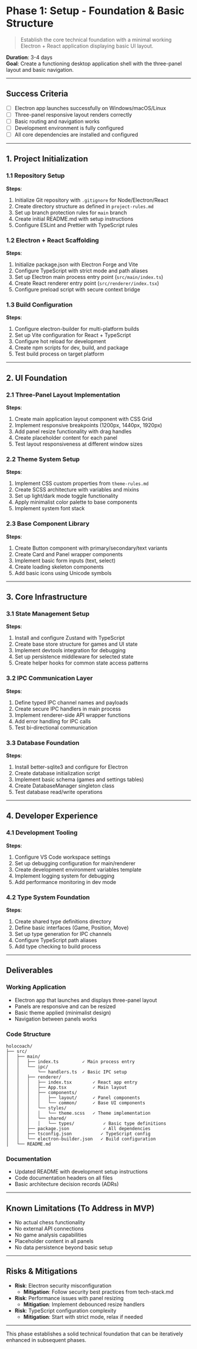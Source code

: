 # Phase 1: Setup - Foundation & Basic Structure

> Establish the core technical foundation with a minimal working Electron + React application displaying basic UI layout.

**Duration**: 3-4 days  
**Goal**: Create a functioning desktop application shell with the three-panel layout and basic navigation.

---

## Success Criteria
- [ ] Electron app launches successfully on Windows/macOS/Linux
- [ ] Three-panel responsive layout renders correctly
- [ ] Basic routing and navigation works
- [ ] Development environment is fully configured
- [ ] All core dependencies are installed and configured

---

## 1. Project Initialization

### 1.1 Repository Setup
**Steps**:
1. Initialize Git repository with `.gitignore` for Node/Electron/React
2. Create directory structure as defined in `project-rules.md`
3. Set up branch protection rules for `main` branch
4. Create initial README.md with setup instructions
5. Configure ESLint and Prettier with TypeScript rules

### 1.2 Electron + React Scaffolding
**Steps**:
1. Initialize package.json with Electron Forge and Vite
2. Configure TypeScript with strict mode and path aliases
3. Set up Electron main process entry point (`src/main/index.ts`)
4. Create React renderer entry point (`src/renderer/index.tsx`)
5. Configure preload script with secure context bridge

### 1.3 Build Configuration
**Steps**:
1. Configure electron-builder for multi-platform builds
2. Set up Vite configuration for React + TypeScript
3. Configure hot reload for development
4. Create npm scripts for dev, build, and package
5. Test build process on target platform

---

## 2. UI Foundation

### 2.1 Three-Panel Layout Implementation
**Steps**:
1. Create main application layout component with CSS Grid
2. Implement responsive breakpoints (1200px, 1440px, 1920px)
3. Add panel resize functionality with drag handles
4. Create placeholder content for each panel
5. Test layout responsiveness at different window sizes

### 2.2 Theme System Setup
**Steps**:
1. Implement CSS custom properties from `theme-rules.md`
2. Create SCSS architecture with variables and mixins
3. Set up light/dark mode toggle functionality
4. Apply minimalist color palette to base components
5. Implement system font stack

### 2.3 Base Component Library
**Steps**:
1. Create Button component with primary/secondary/text variants
2. Create Card and Panel wrapper components
3. Implement basic form inputs (text, select)
4. Create loading skeleton components
5. Add basic icons using Unicode symbols

---

## 3. Core Infrastructure

### 3.1 State Management Setup
**Steps**:
1. Install and configure Zustand with TypeScript
2. Create base store structure for games and UI state
3. Implement devtools integration for debugging
4. Set up persistence middleware for selected state
5. Create helper hooks for common state access patterns

### 3.2 IPC Communication Layer
**Steps**:
1. Define typed IPC channel names and payloads
2. Create secure IPC handlers in main process
3. Implement renderer-side API wrapper functions
4. Add error handling for IPC calls
5. Test bi-directional communication

### 3.3 Database Foundation
**Steps**:
1. Install better-sqlite3 and configure for Electron
2. Create database initialization script
3. Implement basic schema (games and settings tables)
4. Create DatabaseManager singleton class
5. Test database read/write operations

---

## 4. Developer Experience

### 4.1 Development Tooling
**Steps**:
1. Configure VS Code workspace settings
2. Set up debugging configuration for main/renderer
3. Create development environment variables template
4. Implement logging system for debugging
5. Add performance monitoring in dev mode

### 4.2 Type System Foundation
**Steps**:
1. Create shared type definitions directory
2. Define basic interfaces (Game, Position, Move)
3. Set up type generation for IPC channels
4. Configure TypeScript path aliases
5. Add type checking to build process

---

## Deliverables

### Working Application
- Electron app that launches and displays three-panel layout
- Panels are responsive and can be resized
- Basic theme applied (minimalist design)
- Navigation between panels works

### Code Structure
```
holocoach/
├── src/
│   ├── main/
│   │   ├── index.ts         ✓ Main process entry
│   │   └── ipc/
│   │       └── handlers.ts  ✓ Basic IPC setup
│   │   ├── renderer/
│   │   │   ├── index.tsx        ✓ React app entry
│   │   │   ├── App.tsx          ✓ Main layout
│   │   │   ├── components/
│   │   │   │   ├── layout/      ✓ Panel components
│   │   │   │   └── common/      ✓ Base UI components
│   │   │   └── styles/
│   │   │   │   └── theme.scss   ✓ Theme implementation
│   │   │   └── shared/
│   │   │   │   └── types/           ✓ Basic type definitions
│   │   ├── package.json             ✓ All dependencies
│   │   ├── tsconfig.json           ✓ TypeScript config
│   │   └── electron-builder.json   ✓ Build configuration
│   └── README.md
```

### Documentation
- Updated README with development setup instructions
- Code documentation headers on all files
- Basic architecture decision records (ADRs)

---

## Known Limitations (To Address in MVP)
- No actual chess functionality
- No external API connections
- No game analysis capabilities
- Placeholder content in all panels
- No data persistence beyond basic setup

---

## Risks & Mitigations
- **Risk**: Electron security misconfiguration
  - **Mitigation**: Follow security best practices from tech-stack.md
- **Risk**: Performance issues with panel resizing
  - **Mitigation**: Implement debounced resize handlers
- **Risk**: TypeScript configuration complexity
  - **Mitigation**: Start with strict mode, relax if needed

---

This phase establishes a solid technical foundation that can be iteratively enhanced in subsequent phases. 